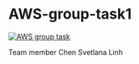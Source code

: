 # AWS-group-task1

[![AWS group task](https://github.com/silmu/AWS-group-task1/actions/workflows/main.yml/badge.svg)](https://github.com/silmu/AWS-group-task1/actions/workflows/main.yml)

Team member
Chen
Svetlana
Linh
